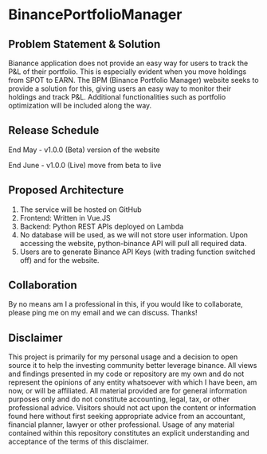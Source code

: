 # BinancePortfolioManager

## Problem Statement & Solution

Bianance application does not provide an easy way for users to track the P&L of their portfolio. This is especially evident when you move holdings from SPOT to EARN. The BPM (Binance Portfolio Manager) website seeks to provide a solution for this, giving users an easy way to monitor their holdings and track P&L. Additional functionalities such as portfolio optimization will be included along the way.

## Release Schedule
End May - v1.0.0 (Beta) version of the website

End June - v1.0.0 (Live) move from beta to live

## Proposed Architecture
<ol>
  <li>The service will be hosted on GitHub</li>
  <li>Frontend: Written in Vue.JS</li>
  <li>Backend: Python REST APIs deployed on Lambda</li>
  <li>No database will be used, as we will not store user information. Upon accessing the website, python-binance API will pull all required data.</li>
  <li>Users are to generate Binance API Keys (with trading function switched off) and for the website. </li>
</ol>

## Collaboration
By no means am I a professional in this, if you would like to collaborate, please ping me on my email and we can discuss. Thanks! 

## Disclaimer
This project is primarily for my personal usage and a decision to open source it to help the investing community better leverage binance. All views and findings presented in my code or repository are my own and do not represent the opinions of any entity whatsoever with which I have been, am now, or will be affiliated. All material provided are for general information purposes only and do not constitute accounting, legal, tax, or other professional advice. Visitors should not act upon the content or information found here without first seeking appropriate advice from an accountant, financial planner, lawyer or other professional. Usage of any material contained within this repository constitutes an explicit understanding and acceptance of the terms of this disclaimer.
